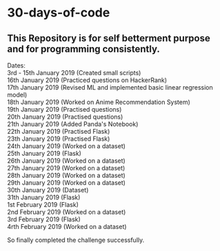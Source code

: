 # 30-days-of-code
## This Repository is for self betterment purpose and for programming consistently.

Dates:<br>
3rd - 15th January 2019 (Created small scripts)<br>
16th January 2019 (Practiced questions on HackerRank)<br>
17th January 2019 (Revised ML and implemented basic linear regression model)<br>
18th January 2019 (Worked on Anime Recommendation System)<br>
19th January 2019 (Practised questions)<br>
20th January 2019 (Practised questions)<br>
21th January 2019 (Added Panda's Notebook)<br>
22th January 2019 (Practised Flask)<br>
23th January 2019 (Practised Flask)<br>
24th January 2019 (Worked on a dataset)<br>
25th January 2019 (Flask)<br>
26th January 2019 (Worked on a dataset)<br>
27th January 2019 (Worked on a dataset)<br>
28th January 2019 (Worked on a dataset)<br>
29th January 2019 (Worked on a dataset)<br>
30th January 2019 (Dataset)<br>
31th January 2019 (Flask)<br>
1st February 2019 (Flask)<br>
2nd February 2019 (Worked on a dataset)<br>
3rd February 2019 (Flask)<br>
4rth February 2019 (Worked on a dataset)<br>

So finally completed the challenge successfully.
